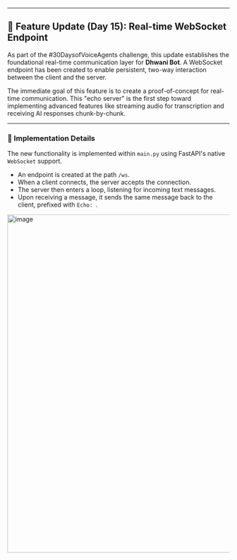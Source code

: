 -----

## 🚀 Feature Update (Day 15): Real-time WebSocket Endpoint

As part of the \#30DaysofVoiceAgents challenge, this update establishes the foundational real-time communication layer for **Dhwani Bot**. A WebSocket endpoint has been created to enable persistent, two-way interaction between the client and the server.

The immediate goal of this feature is to create a proof-of-concept for real-time communication. This "echo server" is the first step toward implementing advanced features like streaming audio for transcription and receiving AI responses chunk-by-chunk.

-----

### 🔧 Implementation Details

The new functionality is implemented within `main.py` using FastAPI's native `WebSocket` support.

  * An endpoint is created at the path `/ws`.
  * When a client connects, the server accepts the connection.
  * The server then enters a loop, listening for incoming text messages.
  * Upon receiving a message, it sends the same message back to the client, prefixed with ` Echo:  `.
<img width="1365" height="767" alt="image" src="https://github.com/user-attachments/assets/8f2ebccc-e12f-4866-ad2b-2d457b463d15" />

